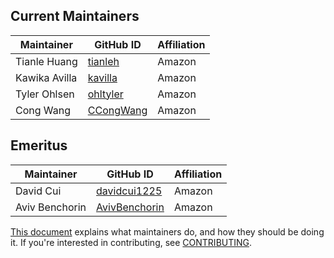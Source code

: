 ## Current Maintainers

| Maintainer               | GitHub ID                                        | Affiliation |
| ------------------------ | ------------------------------------------------ | ----------- |
| Tianle Huang             | [tianleh](https://github.com/tianleh)            | Amazon      |
| Kawika Avilla            | [kavilla](https://github.com/kavilla)            | Amazon      |
| Tyler Ohlsen             | [ohltyler](https://github.com/ohltyler)          | Amazon      |
| Cong Wang                | [CCongWang](https://github.com/CCongWang)        | Amazon      |

## Emeritus

| Maintainer               | GitHub ID                                        | Affiliation |
| ------------------------ | ------------------------------------------------ | ----------- |
| David Cui                | [davidcui1225](https://github.com/davidcui1225)  | Amazon      |
| Aviv Benchorin           | [AvivBenchorin](https://github.com/AvivBenchorin)| Amazon      |

[This document](https://github.com/opensearch-project/.github/blob/main/MAINTAINERS.md) explains what maintainers do, and how they should be doing it. If you're interested in contributing, see [CONTRIBUTING](CONTRIBUTING.md).

